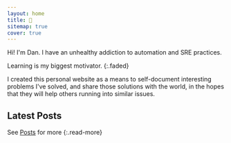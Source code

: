 ```yaml
---
layout: home
title: 👋
sitemap: true
cover: true
---
```


Hi! I'm Dan. I have an unhealthy addiction to automation and SRE practices.

Learning is my biggest motivator.
{:.faded}

I created this personal website as a means to self-document interesting problems
I've solved, and share those solutions with the world, in the hopes that they
will help others running into similar issues.

## Latest Posts

<!--posts-->

See [Posts](/posts/) for more
{:.read-more}